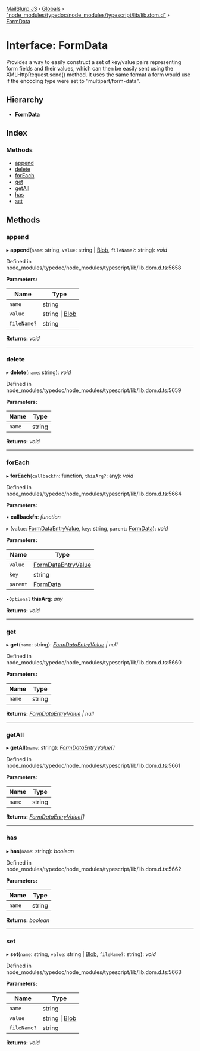 [MailSlurp JS](../README.md) › [Globals](../globals.md) › ["node_modules/typedoc/node_modules/typescript/lib/lib.dom.d"](../modules/_node_modules_typedoc_node_modules_typescript_lib_lib_dom_d_.md) › [FormData](_node_modules_typedoc_node_modules_typescript_lib_lib_dom_d_.formdata.md)

# Interface: FormData

Provides a way to easily construct a set of key/value pairs representing form fields and their values, which can then be easily sent using the XMLHttpRequest.send() method. It uses the same format a form would use if the encoding type were set to "multipart/form-data".

## Hierarchy

* **FormData**

## Index

### Methods

* [append](_node_modules_typedoc_node_modules_typescript_lib_lib_dom_d_.formdata.md#append)
* [delete](_node_modules_typedoc_node_modules_typescript_lib_lib_dom_d_.formdata.md#delete)
* [forEach](_node_modules_typedoc_node_modules_typescript_lib_lib_dom_d_.formdata.md#foreach)
* [get](_node_modules_typedoc_node_modules_typescript_lib_lib_dom_d_.formdata.md#get)
* [getAll](_node_modules_typedoc_node_modules_typescript_lib_lib_dom_d_.formdata.md#getall)
* [has](_node_modules_typedoc_node_modules_typescript_lib_lib_dom_d_.formdata.md#has)
* [set](_node_modules_typedoc_node_modules_typescript_lib_lib_dom_d_.formdata.md#set)

## Methods

###  append

▸ **append**(`name`: string, `value`: string | [Blob](_node_modules_typedoc_node_modules_typescript_lib_lib_dom_d_.blob.md), `fileName?`: string): *void*

Defined in node_modules/typedoc/node_modules/typescript/lib/lib.dom.d.ts:5658

**Parameters:**

Name | Type |
------ | ------ |
`name` | string |
`value` | string &#124; [Blob](_node_modules_typedoc_node_modules_typescript_lib_lib_dom_d_.blob.md) |
`fileName?` | string |

**Returns:** *void*

___

###  delete

▸ **delete**(`name`: string): *void*

Defined in node_modules/typedoc/node_modules/typescript/lib/lib.dom.d.ts:5659

**Parameters:**

Name | Type |
------ | ------ |
`name` | string |

**Returns:** *void*

___

###  forEach

▸ **forEach**(`callbackfn`: function, `thisArg?`: any): *void*

Defined in node_modules/typedoc/node_modules/typescript/lib/lib.dom.d.ts:5664

**Parameters:**

▪ **callbackfn**: *function*

▸ (`value`: [FormDataEntryValue](../modules/_node_modules_typedoc_node_modules_typescript_lib_lib_dom_d_.md#formdataentryvalue), `key`: string, `parent`: [FormData](_node_modules_typedoc_node_modules_typescript_lib_lib_dom_d_.formdata.md)): *void*

**Parameters:**

Name | Type |
------ | ------ |
`value` | [FormDataEntryValue](../modules/_node_modules_typedoc_node_modules_typescript_lib_lib_dom_d_.md#formdataentryvalue) |
`key` | string |
`parent` | [FormData](_node_modules_typedoc_node_modules_typescript_lib_lib_dom_d_.formdata.md) |

▪`Optional`  **thisArg**: *any*

**Returns:** *void*

___

###  get

▸ **get**(`name`: string): *[FormDataEntryValue](../modules/_node_modules_typedoc_node_modules_typescript_lib_lib_dom_d_.md#formdataentryvalue) | null*

Defined in node_modules/typedoc/node_modules/typescript/lib/lib.dom.d.ts:5660

**Parameters:**

Name | Type |
------ | ------ |
`name` | string |

**Returns:** *[FormDataEntryValue](../modules/_node_modules_typedoc_node_modules_typescript_lib_lib_dom_d_.md#formdataentryvalue) | null*

___

###  getAll

▸ **getAll**(`name`: string): *[FormDataEntryValue](../modules/_node_modules_typedoc_node_modules_typescript_lib_lib_dom_d_.md#formdataentryvalue)[]*

Defined in node_modules/typedoc/node_modules/typescript/lib/lib.dom.d.ts:5661

**Parameters:**

Name | Type |
------ | ------ |
`name` | string |

**Returns:** *[FormDataEntryValue](../modules/_node_modules_typedoc_node_modules_typescript_lib_lib_dom_d_.md#formdataentryvalue)[]*

___

###  has

▸ **has**(`name`: string): *boolean*

Defined in node_modules/typedoc/node_modules/typescript/lib/lib.dom.d.ts:5662

**Parameters:**

Name | Type |
------ | ------ |
`name` | string |

**Returns:** *boolean*

___

###  set

▸ **set**(`name`: string, `value`: string | [Blob](_node_modules_typedoc_node_modules_typescript_lib_lib_dom_d_.blob.md), `fileName?`: string): *void*

Defined in node_modules/typedoc/node_modules/typescript/lib/lib.dom.d.ts:5663

**Parameters:**

Name | Type |
------ | ------ |
`name` | string |
`value` | string &#124; [Blob](_node_modules_typedoc_node_modules_typescript_lib_lib_dom_d_.blob.md) |
`fileName?` | string |

**Returns:** *void*
